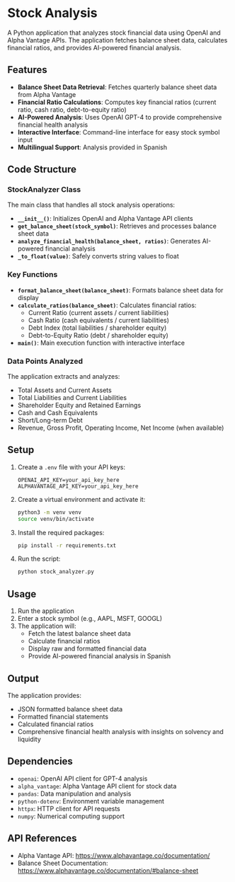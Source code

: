 # Stock Analysis

A Python application that analyzes stock financial data using OpenAI and Alpha Vantage APIs. The application fetches balance sheet data, calculates financial ratios, and provides AI-powered financial analysis.

## Features

- **Balance Sheet Data Retrieval**: Fetches quarterly balance sheet data from Alpha Vantage
- **Financial Ratio Calculations**: Computes key financial ratios (current ratio, cash ratio, debt-to-equity ratio)
- **AI-Powered Analysis**: Uses OpenAI GPT-4 to provide comprehensive financial health analysis
- **Interactive Interface**: Command-line interface for easy stock symbol input
- **Multilingual Support**: Analysis provided in Spanish

## Code Structure

### StockAnalyzer Class
The main class that handles all stock analysis operations:

- **`__init__()`**: Initializes OpenAI and Alpha Vantage API clients
- **`get_balance_sheet(stock_symbol)`**: Retrieves and processes balance sheet data
- **`analyze_financial_health(balance_sheet, ratios)`**: Generates AI-powered financial analysis
- **`_to_float(value)`**: Safely converts string values to float

### Key Functions

- **`format_balance_sheet(balance_sheet)`**: Formats balance sheet data for display
- **`calculate_ratios(balance_sheet)`**: Calculates financial ratios:
  - Current Ratio (current assets / current liabilities)
  - Cash Ratio (cash equivalents / current liabilities)
  - Debt Index (total liabilities / shareholder equity)
  - Debt-to-Equity Ratio (debt / shareholder equity)
- **`main()`**: Main execution function with interactive interface

### Data Points Analyzed

The application extracts and analyzes:
- Total Assets and Current Assets
- Total Liabilities and Current Liabilities
- Shareholder Equity and Retained Earnings
- Cash and Cash Equivalents
- Short/Long-term Debt
- Revenue, Gross Profit, Operating Income, Net Income (when available)

## Setup

1. Create a `.env` file with your API keys:
   ```
   OPENAI_API_KEY=your_api_key_here
   ALPHAVANTAGE_API_KEY=your_api_key_here
   ```

2. Create a virtual environment and activate it:
   ```bash
   python3 -m venv venv
   source venv/bin/activate
   ```

3. Install the required packages:
   ```bash
   pip install -r requirements.txt
   ```

4. Run the script:
   ```bash
   python stock_analyzer.py
   ```

## Usage

1. Run the application
2. Enter a stock symbol (e.g., AAPL, MSFT, GOOGL)
3. The application will:
   - Fetch the latest balance sheet data
   - Calculate financial ratios
   - Display raw and formatted financial data
   - Provide AI-powered financial analysis in Spanish

## Output

The application provides:
- JSON formatted balance sheet data
- Formatted financial statements
- Calculated financial ratios
- Comprehensive financial health analysis with insights on solvency and liquidity

## Dependencies

- `openai`: OpenAI API client for GPT-4 analysis
- `alpha_vantage`: Alpha Vantage API client for stock data
- `pandas`: Data manipulation and analysis
- `python-dotenv`: Environment variable management
- `httpx`: HTTP client for API requests
- `numpy`: Numerical computing support

## API References

- Alpha Vantage API: https://www.alphavantage.co/documentation/
- Balance Sheet Documentation: https://www.alphavantage.co/documentation/#balance-sheet
